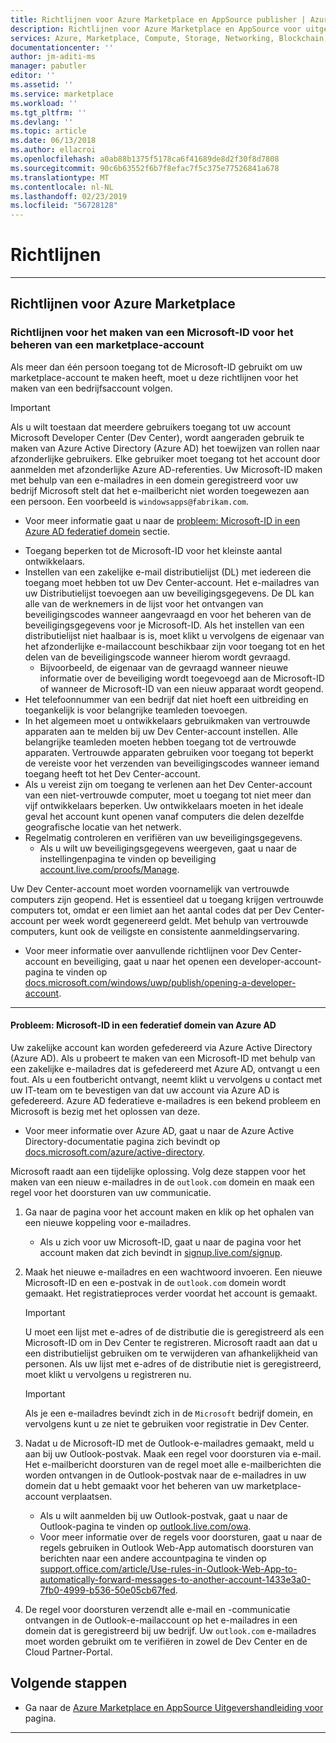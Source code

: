 ```yaml
---
title: Richtlijnen voor Azure Marketplace en AppSource publisher | Azure
description: Richtlijnen voor Azure Marketplace en AppSource voor uitgevers van app- en service
services: Azure, Marketplace, Compute, Storage, Networking, Blockchain, Security
documentationcenter: ''
author: jm-aditi-ms
manager: pabutler
editor: ''
ms.assetid: ''
ms.service: marketplace
ms.workload: ''
ms.tgt_pltfrm: ''
ms.devlang: ''
ms.topic: article
ms.date: 06/13/2018
ms.author: ellacroi
ms.openlocfilehash: a0ab88b1375f5178ca6f41689de8d2f30f8d7808
ms.sourcegitcommit: 90c6b63552f6b7f8efac7f5c375e77526841a678
ms.translationtype: MT
ms.contentlocale: nl-NL
ms.lasthandoff: 02/23/2019
ms.locfileid: "56728128"
---
```

# <a name="guidelines"></a>Richtlijnen  

<!--
## Guidelines for AppSource  
-->
---

## <a name="guidelines-for-azure-marketplace"></a>Richtlijnen voor Azure Marketplace  

### <a name="guidelines-for-creating-a-microsoft-id-to-manage-a-marketplace-account"></a>Richtlijnen voor het maken van een Microsoft-ID voor het beheren van een marketplace-account  
Als meer dan één persoon toegang tot de Microsoft-ID gebruikt om uw marketplace-account te maken heeft, moet u deze richtlijnen voor het maken van een bedrijfsaccount volgen. 

>[!IMPORTANT]
>Als u wilt toestaan dat meerdere gebruikers toegang tot uw account Microsoft Developer Center (Dev Center), wordt aangeraden gebruik te maken van Azure Active Directory (Azure AD) het toewijzen van rollen naar afzonderlijke gebruikers. Elke gebruiker moet toegang tot het account door aanmelden met afzonderlijke Azure AD-referenties. Uw Microsoft-ID maken met behulp van een e-mailadres in een domein geregistreerd voor uw bedrijf Microsoft stelt dat het e-mailbericht niet worden toegewezen aan een persoon. Een voorbeeld is `windowsapps@fabrikam.com`.  
>*   Voor meer informatie gaat u naar de [probleem: Microsoft-ID in een Azure AD federatief domein](#issue-microsoft-id-in-an-azure-ad-federated-domain) sectie.  

*   Toegang beperken tot de Microsoft-ID voor het kleinste aantal ontwikkelaars. 
*   Instellen van een zakelijke e-mail distributielijst (DL) met iedereen die toegang moet hebben tot uw Dev Center-account. Het e-mailadres van uw Distributielijst toevoegen aan uw beveiligingsgegevens. De DL kan alle van de werknemers in de lijst voor het ontvangen van beveiligingscodes wanneer aangevraagd en voor het beheren van de beveiligingsgegevens voor je Microsoft-ID. Als het instellen van een distributielijst niet haalbaar is is, moet klikt u vervolgens de eigenaar van het afzonderlijke e-mailaccount beschikbaar zijn voor toegang tot en het delen van de beveiligingscode wanneer hierom wordt gevraagd.  
    *   Bijvoorbeeld, de eigenaar van de gevraagd wanneer nieuwe informatie over de beveiliging wordt toegevoegd aan de Microsoft-ID of wanneer de Microsoft-ID van een nieuw apparaat wordt geopend.  
*   Het telefoonnummer van een bedrijf dat niet hoeft een uitbreiding en toegankelijk is voor belangrijke teamleden toevoegen.  
*   In het algemeen moet u ontwikkelaars gebruikmaken van vertrouwde apparaten aan te melden bij uw Dev Center-account instellen. Alle belangrijke teamleden moeten hebben toegang tot de vertrouwde apparaten. Vertrouwde apparaten gebruiken voor toegang tot beperkt de vereiste voor het verzenden van beveiligingscodes wanneer iemand toegang heeft tot het Dev Center-account.  
*   Als u vereist zijn om toegang te verlenen aan het Dev Center-account van een niet-vertrouwde computer, moet u toegang tot niet meer dan vijf ontwikkelaars beperken. Uw ontwikkelaars moeten in het ideale geval het account kunt openen vanaf computers die delen dezelfde geografische locatie van het netwerk.  
*   Regelmatig controleren en verifiëren van uw beveiligingsgegevens.  
    *   Als u wilt uw beveiligingsgegevens weergeven, gaat u naar de instellingenpagina te vinden op beveiliging [account.live.com/proofs/Manage](https://account.live.com/proofs/Manage).

Uw Dev Center-account moet worden voornamelijk van vertrouwde computers zijn geopend. Het is essentieel dat u toegang krijgen vertrouwde computers tot, omdat er een limiet aan het aantal codes dat per Dev Center-account per week wordt gegenereerd geldt. Met behulp van vertrouwde computers, kunt ook de veiligste en consistente aanmeldingservaring. 
*   Voor meer informatie over aanvullende richtlijnen voor Dev Center-account en beveiliging, gaat u naar het openen een developer-account-pagina te vinden op [docs.microsoft.com/windows/uwp/publish/opening-a-developer-account](https://docs.microsoft.com/windows/uwp/publish/opening-a-developer-account). 

---

#### <a name="issue-microsoft-id-in-an-azure-ad-federated-domain"></a>Probleem: Microsoft-ID in een federatief domein van Azure AD  
Uw zakelijke account kan worden gefedereerd via Azure Active Directory (Azure AD). Als u probeert te maken van een Microsoft-ID met behulp van een zakelijke e-mailadres dat is gefedereerd met Azure AD, ontvangt u een fout. Als u een foutbericht ontvangt, neemt klikt u vervolgens u contact met uw IT-team om te bevestigen van dat uw account via Azure AD is gefedereerd. Azure AD federatieve e-mailadres is een bekend probleem en Microsoft is bezig met het oplossen van deze.  
*   Voor meer informatie over Azure AD, gaat u naar de Azure Active Directory-documentatie pagina zich bevindt op [docs.microsoft.com/azure/active-directory](https://docs.microsoft.com/azure/active-directory).

Microsoft raadt aan een tijdelijke oplossing. Volg deze stappen voor het maken van een nieuw e-mailadres in de `outlook.com` domein en maak een regel voor het doorsturen van uw communicatie.  
1.  Ga naar de pagina voor het account maken en klik op het ophalen van een nieuwe koppeling voor e-mailadres. 
    *   Als u zich voor uw Microsoft-ID, gaat u naar de pagina voor het account maken dat zich bevindt in [signup.live.com/signup](https://signup.live.com/signup).  
2.  Maak het nieuwe e-mailadres en een wachtwoord invoeren. Een nieuwe Microsoft-ID en een e-postvak in de `outlook.com` domein wordt gemaakt. Het registratieproces verder voordat het account is gemaakt.  

    >[!IMPORTANT]
    >U moet een lijst met e-adres of de distributie die is geregistreerd als een Microsoft-ID om in Dev Center te registreren. Microsoft raadt aan dat u een distributielijst gebruiken om te verwijderen van afhankelijkheid van personen. Als uw lijst met e-adres of de distributie niet is geregistreerd, moet klikt u vervolgens u registreren nu.    

    >[!Important]
    >Als je een e-mailadres bevindt zich in de `Microsoft` bedrijf domein, en vervolgens kunt u ze niet te gebruiken voor registratie in Dev Center.  

3.  Nadat u de Microsoft-ID met de Outlook-e-mailadres gemaakt, meld u aan bij uw Outlook-postvak. Maak een regel voor doorsturen via e-mail. Het e-mailbericht doorsturen van de regel moet alle e-mailberichten die worden ontvangen in de Outlook-postvak naar de e-mailadres in uw domein dat u hebt gemaakt voor het beheren van uw marketplace-account verplaatsen.  
    *   Als u wilt aanmelden bij uw Outlook-postvak, gaat u naar de Outlook-pagina te vinden op [outlook.live.com/owa](https://outlook.live.com/owa).  
    *   Voor meer informatie over de regels voor doorsturen, gaat u naar de regels gebruiken in Outlook Web-App automatisch doorsturen van berichten naar een andere accountpagina te vinden op [support.office.com/article/Use-rules-in-Outlook-Web-App-to-automatically-forward-messages-to-another-account-1433e3a0-7fb0-4999-b536-50e05cb67fed](https://support.office.com/article/Use-rules-in-Outlook-Web-App-to-automatically-forward-messages-to-another-account-1433e3a0-7fb0-4999-b536-50e05cb67fed).  

1.  De regel voor doorsturen verzendt alle e-mail en -communicatie ontvangen in de Outlook-e-mailaccount op het e-mailadres in een domein dat is geregistreerd bij uw bedrijf. Uw `outlook.com` e-mailadres moet worden gebruikt om te verifiëren in zowel de Dev Center en de Cloud Partner-Portal.  

## <a name="next-steps"></a>Volgende stappen
*   Ga naar de [Azure Marketplace en AppSource Uitgevershandleiding voor](./marketplace-publishers-guide.md) pagina.  
 
---

